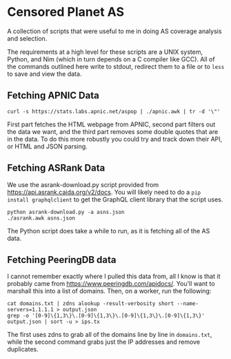 # Censored Planet AS
A collection of scripts that were useful to me in doing AS coverage analysis and selection.

The requirements at a high level for these scripts are a UNIX system, Python, and Nim (which in turn depends on a C compiler like GCC). All of the commands outlined here write to stdout, redirect them to a file or to `less` to save and view the data.

## Fetching APNIC Data

```
curl -s https://stats.labs.apnic.net/aspop | ./apnic.awk | tr -d '\"'
```
First part fetches the HTML webpage from APNIC, second part filters out the data we want, and the third part removes some double quotes that are in the data. To do this more robustly you could try and track down their API, or HTML and JSON parsing.

## Fetching ASRank Data

We use the asrank-download.py script provided from https://api.asrank.caida.org/v2/docs. You will likely need to do a `pip install graphqlclient` to get the GraphQL client library that the script uses.

```
python asrank-download.py -a asns.json
./asrank.awk asns.json
```
The Python script does take a while to run, as it is fetching all of the AS data.


## Fetching PeeringDB data
I cannot remember exactly where I pulled this data from, all I know is that it probably came from https://www.peeringdb.com/apidocs/. You'll want to marshall this into a list of domains. Then, on a worker, run the following:
```
cat domains.txt | zdns alookup -result-verbosity short --name-servers=1.1.1.1 > output.json
grep -o '[0-9]\{1,3\}\.[0-9]\{1,3\}\.[0-9]\{1,3\}\.[0-9]\{1,3\}' output.json | sort -u > ips.tx
```
The first uses zdns to grab all of the domains line by line in `domains.txt`, while the second command grabs just the IP addresses and remove duplicates.
